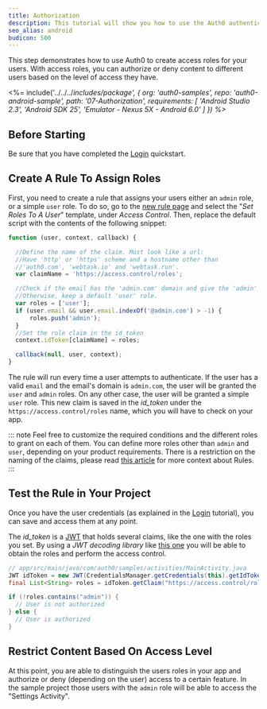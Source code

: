 ```yaml
---
title: Authorization
description: This tutorial will show you how to use the Auth0 authentication API in your Android project to create a custom login screen.
seo_alias: android
budicon: 500
---
```


This step demonstrates how to use Auth0 to create access roles for your users. With access roles, you can authorize or deny content to different users based on the level of access they have.

<%= include('../../../_includes/_package', {
  org: 'auth0-samples',
  repo: 'auth0-android-sample',
  path: '07-Authorization',
  requirements: [
    'Android Studio 2.3',
    'Android SDK 25',
    'Emulator - Nexus 5X - Android 6.0'
  ]
}) %>__

## Before Starting

Be sure that you have completed the [Login](/quickstart/native/android/00-login) quickstart.

## Create A Rule To Assign Roles

First, you need to create a rule that assigns your users either an `admin` role, or a simple `user` role. To do so, go to the [new rule page](${manage_url}/#/rules/new) and select the "*Set Roles To A User*" template, under *Access Control*. Then, replace the default script with the contents of the following snippet:

```js
function (user, context, callback) {

  //Define the name of the claim. Must look like a url:
  //Have 'http' or 'https' scheme and a hostname other than
  //'auth0.com', 'webtask.io' and 'webtask.run'.
  var claimName = 'https://access.control/roles';

  //Check if the email has the 'admin.com' domain and give the 'admin' role.
  //Otherwise, keep a default 'user' role.
  var roles = ['user'];
  if (user.email && user.email.indexOf('@admin.com') > -1) {
      roles.push('admin');
  }
  //Set the role claim in the id_token
  context.idToken[claimName] = roles;

  callback(null, user, context);
}
```

The rule will run every time a user attempts to authenticate. If the user has a valid `email` and the email's domain is `admin.com`, the user will be granted the `user` and `admin` roles. On any other case, the user will be granted a simple `user` role. This new claim is saved in the *id_token* under the `https://access.control/roles` name, which you will have to check on your app.

::: note
Feel free to customize the required conditions and the different roles to grant on each of them. You can define more roles other than `admin` and `user`, depending on your product requirements. There is a restriction on the naming of the claims, please read [this article](https://auth0.com/docs/rules/current#hello-world) for more context about Rules.
:::


## Test the Rule in Your Project

Once you have the user credentials (as explained in the [Login](/quickstart/native/android/00-login) tutorial), you can save and access them at any point.

The *id_token* is a [JWT](https://auth0.com/docs/jwt) that holds several claims, like the one with the roles you set. By using a *JWT decoding library* like [this one](https://github.com/auth0/JWTDecode.Android) you will be able to obtain the roles and perform the access control.

```java
// app/src/main/java/com/auth0/samples/activities/MainActivity.java
JWT idToken = new JWT(CredentialsManager.getCredentials(this).getIdToken());
final List<String> roles = idToken.getClaim("https://access.control/roles").asList(String.class);

if (!roles.contains("admin")) {
  // User is not authorized
} else {
  // User is authorized  
}
```

## Restrict Content Based On Access Level

At this point, you are able to distinguish the users roles in your app and authorize or deny (depending on the user) access to a certain feature. In the sample project those users with the `admin` role will be able to access the "Settings Activity".
